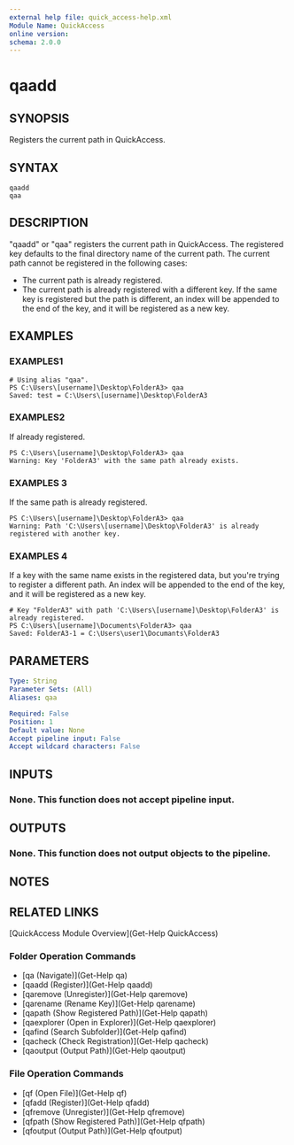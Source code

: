 ```yaml
---
external help file: quick_access-help.xml
Module Name: QuickAccess
online version:
schema: 2.0.0
---
```


# qaadd

## SYNOPSIS
Registers the current path in QuickAccess.

## SYNTAX

```
qaadd
qaa
```

## DESCRIPTION
"qaadd" or "qaa" registers the current path in QuickAccess.
The registered key defaults to the final directory name of the current path.
The current path cannot be registered in the following cases:
* The current path is already registered.
* The current path is already registered with a different key.
If the same key is registered but the path is different, an index will be appended to the end of the key, and it will be registered as a new key.

## EXAMPLES

### EXAMPLES1
```
# Using alias "qaa".
PS C:\Users\[username]\Desktop\FolderA3> qaa
Saved: test = C:\Users\[username]\Desktop\FolderA3
```
### EXAMPLES2
If already registered.
```
PS C:\Users\[username]\Desktop\FolderA3> qaa
Warning: Key 'FolderA3' with the same path already exists.
```
### EXAMPLES 3
If the same path is already registered.
```
PS C:\Users\[username]\Desktop\FolderA3> qaa
Warning: Path 'C:\Users\[username]\Desktop\FolderA3' is already registered with another key.
```
### EXAMPLES 4
If a key with the same name exists in the registered data, but you're trying to register a different path.
An index will be appended to the end of the key, and it will be registered as a new key.
```
# Key "FolderA3" with path 'C:\Users\[username]\Desktop\FolderA3' is already registered.
PS C:\Users\[username]\Documents\FolderA3> qaa
Saved: FolderA3-1 = C:\Users\user1\Documants\FolderA3
```
## PARAMETERS

```yaml
Type: String
Parameter Sets: (All)
Aliases: qaa

Required: False
Position: 1
Default value: None
Accept pipeline input: False
Accept wildcard characters: False
```
## INPUTS
### None. This function does not accept pipeline input.
## OUTPUTS
### None. This function does not output objects to the pipeline.
## NOTES

## RELATED LINKS
[QuickAccess Module Overview](Get-Help QuickAccess)
### Folder Operation Commands
* [qa (Navigate)](Get-Help qa)
* [qaadd (Register)](Get-Help qaadd)
* [qaremove (Unregister)](Get-Help qaremove)
* [qarename (Rename Key)](Get-Help qarename)
* [qapath (Show Registered Path)](Get-Help qapath)
* [qaexplorer (Open in Explorer)](Get-Help qaexplorer)
* [qafind (Search Subfolder)](Get-Help qafind)
* [qacheck (Check Registration)](Get-Help qacheck)
* [qaoutput (Output Path)](Get-Help qaoutput)
### File Operation Commands
* [qf (Open File)](Get-Help qf)
* [qfadd (Register)](Get-Help qfadd)
* [qfremove (Unregister)](Get-Help qfremove)
* [qfpath (Show Registered Path)](Get-Help qfpath)
* [qfoutput (Output Path)](Get-Help qfoutput)